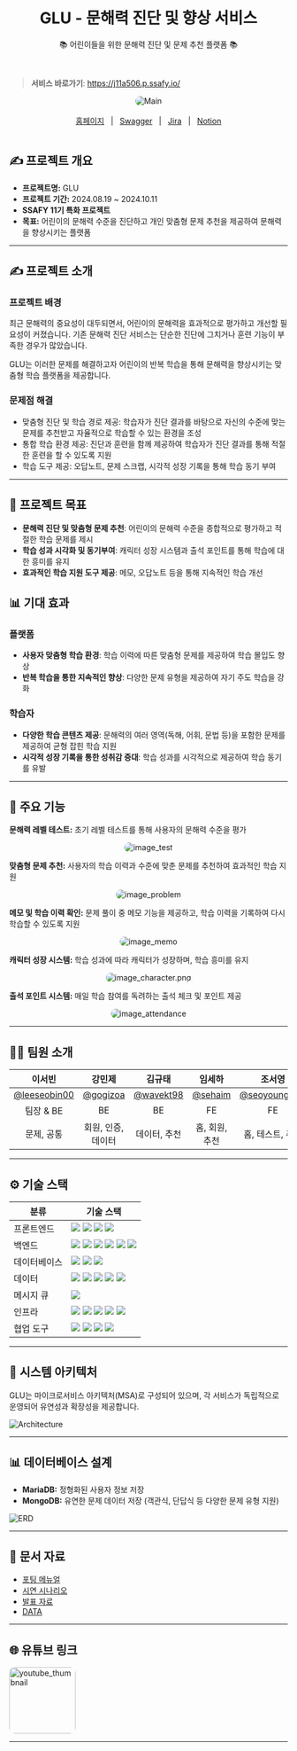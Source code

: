 <div align="center">
  <h1>GLU - 문해력 진단 및 향상 서비스</h1>
  <p>📚 어린이들을 위한 문해력 진단 및 문제 추천 플랫폼 📚</p>

</div>

<br/>

> **서비스 바로가기**: https://j11a506.p.ssafy.io/

<div align="center">

<img src="./assets/Main.png" alt="Main" style="border-radius: 10px;"/>

</div>

<br/>
<div align="center">
  <a href="https://j11a506.p.ssafy.io/">홈페이지</a>
  &nbsp; | &nbsp;
  <a href="https://j11a506.p.ssafy.io/webjars/swagger-ui/index.html">Swagger</a>
  &nbsp; | &nbsp;
  <a href="https://ssafy.atlassian.net/jira/software/c/projects/S11P21A506/boards/7138">Jira</a>
  &nbsp; | &nbsp;
  <a href="https://ssafy-second-project.notion.site/1c04fb60d1af4f8e8a7b53cc3e06b27d">Notion</a>
</div>
</br>

## ✍️ 프로젝트 개요

- **프로젝트명:** GLU
- **프로젝트 기간:** 2024.08.19 ~ 2024.10.11
- **SSAFY 11기 특화 프로젝트**
- **목표:** 어린이의 문해력 수준을 진단하고 개인 맞춤형 문제 추천을 제공하여 문해력을 향상시키는 플랫폼

---

## ✍️ 프로젝트 소개

### 프로젝트 배경

최근 문해력의 중요성이 대두되면서, 어린이의 문해력을 효과적으로 평가하고 개선할 필요성이 커졌습니다. 기존 문해력 진단 서비스는 단순한 진단에 그치거나 훈련 기능이 부족한 경우가 많았습니다. 

GLU는 이러한 문제를 해결하고자 어린이의 반복 학습을 통해 문해력을 향상시키는 맞춤형 학습 플랫폼을 제공합니다.

### 문제점 해결

- 맞춤형 진단 및 학습 경로 제공: 학습자가 진단 결과를 바탕으로 자신의 수준에 맞는 문제를 추천받고 자율적으로 학습할 수 있는 환경을 조성
- 통합 학습 환경 제공: 진단과 훈련을 함께 제공하여 학습자가 진단 결과를 통해 적절한 훈련을 할 수 있도록 지원
- 학습 도구 제공: 오답노트, 문제 스크랩, 시각적 성장 기록을 통해 학습 동기 부여

---

## 🚀 프로젝트 목표

- **문해력 진단 및 맞춤형 문제 추천**: 어린이의 문해력 수준을 종합적으로 평가하고 적절한 학습 문제를 제시
- **학습 성과 시각화 및 동기부여**: 캐릭터 성장 시스템과 출석 포인트를 통해 학습에 대한 흥미를 유지
- **효과적인 학습 지원 도구 제공**: 메모, 오답노트 등을 통해 지속적인 학습 개선

## 📊 기대 효과

### 플랫폼
- **사용자 맞춤형 학습 환경**: 학습 이력에 따른 맞춤형 문제를 제공하여 학습 몰입도 향상
- **반복 학습을 통한 지속적인 향상**: 다양한 문제 유형을 제공하여 자기 주도 학습을 강화

### 학습자
- **다양한 학습 콘텐츠 제공**: 문해력의 여러 영역(독해, 어휘, 문법 등)을 포함한 문제를 제공하여 균형 잡힌 학습 지원
- **시각적 성장 기록을 통한 성취감 증대**: 학습 성과를 시각적으로 제공하여 학습 동기를 유발

---

## 📌 주요 기능

**문해력 레벨 테스트:** 초기 레벨 테스트를 통해 사용자의 문해력 수준을 평가

<div align="center">

<img src="./assets/image_test.png" alt="image_test" style="border-radius: 10px;"/>

</div>

**맞춤형 문제 추천:** 사용자의 학습 이력과 수준에 맞춘 문제를 추천하여 효과적인 학습 지원

<div align="center">

<img src="./assets/image_problem.png" alt="image_problem" style="border-radius: 10px;"/>

</div>

**메모 및 학습 이력 확인:** 문제 풀이 중 메모 기능을 제공하고, 학습 이력을 기록하여 다시 학습할 수 있도록 지원

<div align="center">

<img src="./assets/image_memo.png" alt="image_memo" style="border-radius: 10px;"/>

</div>


**캐릭터 성장 시스템:** 학습 성과에 따라 캐릭터가 성장하며, 학습 흥미를 유지

<div align="center">

<img src="./assets/image_character.png" alt="image_character.png" style="border-radius: 10px;"/>

</div>

**출석 포인트 시스템:** 매일 학습 참여를 독려하는 출석 체크 및 포인트 제공

<div align="center">

<img src="./assets/image_attendance.png" alt="image_attendance" style="border-radius: 10px;"/>

</div>

---

## 🧑‍💻 팀원 소개

| **이서빈** | **강민제** | **김규태** | **임세하** | **조서영** | **한수한** | 
|:----------:|:----------:|:----------:|:----------:|:----------:|:----------:|
| [@leeseobin00](https://github.com/leeseobin00) | [@gogizoa](https://github.com/gogizoa) | [@wavekt98](https://github.com/wavekt98) | [@sehaim](https://github.com/sehaim) | [@seoyoung927](https://github.com/seoyoung927) |  [@sem1308](https://github.com/sem1308) | [@sem1308](https://github.com/sem1308) |
| 팀장 & BE | BE | BE | FE | FE | BE & Infra |
| 문제, 공통 | 회원, 인증, 데이터 | 데이터, 추천  | 홈, 회원, 추천 | 홈, 테스트, 추천 | 문제, Infra |


---

## ⚙️ 기술 스택

<table>
    <thead>
        <tr>
            <th>분류</th>
            <th>기술 스택</th>
        </tr>
    </thead>
    <tbody>
        <tr>
            <td>프론트엔드</td>
            <td>
                <img src="https://img.shields.io/badge/React-61DAFB?style=flat&logo=react&logoColor=white"/>
                <img src="https://img.shields.io/badge/Next.js-000000?style=flat&logo=next.js&logoColor=white"/>
                <img src="https://img.shields.io/badge/TypeScript-3178C6?style=flat&logo=typescript&logoColor=white"/>
                <img src="https://img.shields.io/badge/Redux-764ABC?style=flat&logo=redux&logoColor=white"/>
            </td>
        </tr>
        <tr>
            <td>백엔드</td>
            <td>
                <img src="https://img.shields.io/badge/Spring_Boot-6DB33F?style=flat&logo=spring-boot&logoColor=white"/>
                <img src="https://img.shields.io/badge/Spring_Security-6DB33F?style=flat&logo=spring-security&logoColor=white"/>
                <img src="https://img.shields.io/badge/Spring_Cloud-6DB33F?style=flat&logo=spring&logoColor=white"/>
                <img src="https://img.shields.io/badge/FastAPI-009688?style=flat&logo=fastapi&logoColor=white"/>
                <img src="https://img.shields.io/badge/QueryDSL-4479A1?style=flat"/>
                <img src="https://img.shields.io/badge/JWT-000000?style=flat&logo=json-web-tokens&logoColor=white"/>
            </td>
        </tr>
        <tr>
            <td>데이터베이스</td>
            <td>
                <img src="https://img.shields.io/badge/MySQL-4479A1?style=flat&logo=mysql&logoColor=white"/>
                <img src="https://img.shields.io/badge/MongoDB-47A248?style=flat&logo=mongodb&logoColor=white"/>
                <img src="https://img.shields.io/badge/Redis-DC382D?style=flat&logo=redis&logoColor=white"/>
            </td>
        </tr>
        <tr>
            <td>데이터</td>
            <td>
                <img src="https://img.shields.io/badge/OpenAI-412991?style=flat&logo=openai&logoColor=white"/>
                <img src="https://img.shields.io/badge/Numpy-013243?style=flat&logo=numpy&logoColor=white"/>
                <img src="https://img.shields.io/badge/Pandas-150458?style=flat&logo=pandas&logoColor=white"/>
                <img src="https://img.shields.io/badge/Scikit--learn-F7931E?style=flat&logo=scikit-learn&logoColor=white"/>
                <img src="https://img.shields.io/badge/Konlpy-00599C?style=flat"/>
            </td>
        </tr>
        <tr>
            <td>메시지 큐</td>
            <td>
                <img src="https://img.shields.io/badge/Kafka-231F20?style=flat&logo=apache-kafka&logoColor=white"/>
            </td>
        </tr>
        <tr>
            <td>인프라</td>
            <td>
                <img src="https://img.shields.io/badge/AWS_EC2-FF9900?style=flat&logo=amazon-ec2&logoColor=white"/>
                <img src="https://img.shields.io/badge/Docker-2496ED?style=flat&logo=docker&logoColor=white"/>
                <img src="https://img.shields.io/badge/Jenkins-D24939?style=flat&logo=jenkins&logoColor=white"/>
                <img src="https://img.shields.io/badge/Nginx-009639?style=flat&logo=nginx&logoColor=white"/>
                <img src="https://img.shields.io/badge/Ubuntu-E95420?style=flat&logo=ubuntu&logoColor=white"/>
            </td>
        </tr>
        <tr>
            <td>협업 도구</td>
            <td>
                <img src="https://img.shields.io/badge/GitLab-FC6D26?style=flat&logo=gitlab&logoColor=white"/>
                <img src="https://img.shields.io/badge/Jira-0052CC?style=flat&logo=jira&logoColor=white"/>
                <img src="https://img.shields.io/badge/Notion-000000?style=flat&logo=notion&logoColor=white"/>
                <img src="https://img.shields.io/badge/Mattermost-0072C6?style=flat&logo=mattermost&logoColor=white"/>
            </td>
        </tr>
    </tbody>
</table>


---

## 🔨 시스템 아키텍처

GLU는 마이크로서비스 아키텍처(MSA)로 구성되어 있으며, 각 서비스가 독립적으로 운영되어 유연성과 확장성을 제공합니다.

<img src="./assets/Architecture.png" alt="Architecture"/>

---

## 📊 데이터베이스 설계

- **MariaDB:** 정형화된 사용자 정보 저장
- **MongoDB:** 유연한 문제 데이터 저장 (객관식, 단답식 등 다양한 문제 유형 지원)

<img src="./assets/ERD.png" alt="ERD"/>

---


## 📂 문서 자료

- [포팅 메뉴얼](./exec/GLU_포팅_메뉴얼.md)
- [시연 시나리오](./exec/11기_특화PJT_시연_시나리오_A506.pdf)
- [발표 자료](./exec/11기_특화PJT_발표자료_A506.pdf)
- [DATA](./exec/data)

---


## 🌐 유튜브 링크

<div>
  <a href="https://youtu.be/mhlWXJNHE9I">
    <img src="./assets/youtube_thumbnail.png" alt="youtube_thumbnail" style="border-radius: 10px; width:120px;" />
  </a>
</div>

---
